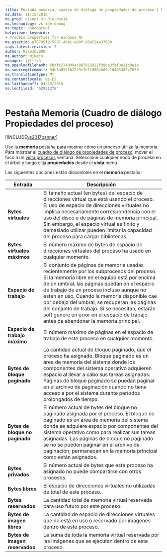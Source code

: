 ```yaml
---
title: Pestaña memoria, cuadro de diálogo de propiedades de proceso | Documentos de Microsoft
ms.date: 11/15/2016
ms.prod: visual-studio-dev14
ms.technology: vs-ide-debug
ms.topic: conceptual
helpviewer_keywords:
- Process properties for Windows NT
ms.assetid: a70785f2-5997-40ec-a90f-80a52449768b
caps.latest.revision: 7
author: MikeJo5000
ms.author: mikejo
manager: jillfra
ms.openlocfilehash: 6bdfc2740094c807818922f09ca3fef0a21c9e1a
ms.sourcegitcommit: 94b3a052fb1229c7e7f8804b09c1d403385c7630
ms.translationtype: MT
ms.contentlocale: es-ES
ms.lasthandoff: 04/23/2019
ms.locfileid: "62931278"
---
```

# <a name="memory-tab-process-properties-dialog-box"></a>Pestaña Memoria (Cuadro de diálogo Propiedades del proceso)
[!INCLUDE[vs2017banner](../includes/vs2017banner.md)]

Use la **memoria** pestaña para mostrar cómo un proceso utiliza la memoria. Para mostrar el [cuadro de diálogo de propiedades de proceso](../debugger/process-properties-dialog-box.md), mover el foco a un [vista procesos](../debugger/processes-view.md) ventana. Seleccione cualquier nodo de proceso en el árbol y luego elija **propiedades** desde el **vista** menú.  
  
 Las siguientes opciones están disponibles en el **memoria** pestaña:  
  
|Entrada|Descripción|  
|-----------|-----------------|  
|**Bytes virtuales**|El tamaño actual (en bytes) del espacio de direcciones virtual que está usando el proceso. El uso de espacio de direcciones virtuales no implica necesariamente correspondencia con el uso del disco o de páginas de memoria principal. Sin embargo, el espacio virtual es finito y demasiado utilizar pueden limitar la capacidad del proceso para cargar bibliotecas.|  
|**Bytes virtuales máximos**|El número máximo de bytes de espacio de direcciones virtuales del proceso ha usado en cualquier momento.|  
|**Espacio de trabajo**|El conjunto de páginas de memoria usadas recientemente por los subprocesos del proceso. Si la memoria libre en el equipo está por encima de un umbral, las páginas quedan en el espacio de trabajo de un proceso incluso aunque no estén en uso. Cuando la memoria disponible cae por debajo del umbral, se recuperan las páginas del conjunto de trabajo. Si se necesitan, estarán soft genere un error en el espacio de trabajo antes de abandonar la memoria principal.|  
|**Espacio de trabajo máximo**|El número máximo de páginas en el espacio de trabajo de este proceso en cualquier momento.|  
|**Bytes de bloque paginado**|La cantidad actual de bloque paginado, que el proceso ha asignado. Bloque paginado es un área de memoria del sistema donde los componentes del sistema operativo adquieren espacio al llevar a cabo sus tareas asignadas. Páginas de bloque paginado se puedan paginar en el archivo de paginación cuando no tiene acceso a por el sistema durante períodos prolongados de tiempo.|  
|**Bytes de bloque no paginado**|El número actual de bytes del bloque no paginado asignada por el proceso. El bloque no paginado es un área de memoria del sistema donde se adquiere espacio por componentes del sistema operativo como para realizar sus tareas asignadas. Las páginas de bloque no paginado se no se pueden paginar en el archivo de paginación; permanecen en la memoria principal como están asignados.|  
|**Bytes privados**|El número actual de bytes que este proceso ha asignado no puede compartirse con otros procesos.|  
|**Bytes libres**|El espacio de direcciones virtuales no utilizadas de total de este proceso.|  
|**Bytes reservados**|La cantidad total de memoria virtual reservada para uso futuro por este proceso.|  
|**Bytes de imagen libres**|La cantidad de espacio de direcciones virtuales que no está en uso o reservado por imágenes dentro de este proceso.|  
|**Bytes de imagen reservados**|La suma de toda la memoria virtual reservada por las imágenes que se ejecutan dentro de este proceso.|
